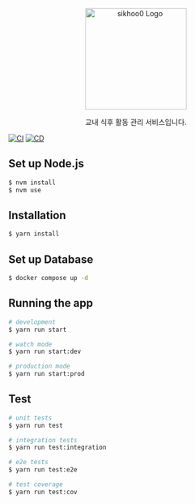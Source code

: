 <p align="center">
  <a href="https://aftermeal.online/" target="blank"><img src="https://github.com/sikhoo0/sikhoo0-server/assets/68471917/408b9f89-d0dd-44e7-969a-e10737f764e3" width="200" alt="sikhoo0 Logo" /></a>
</p>
<p align="center">교내 식후 활동 관리 서비스입니다.</p>
    <p align="center">

[![CI](https://github.com/after-meal/aftermeal-BE/actions/workflows/ci.yml/badge.svg)](https://github.com/after-meal/aftermeal-BE/actions/workflows/ci.yml)
[![CD](https://github.com/after-meal/aftermeal-BE/actions/workflows/cd.yml/badge.svg)](https://github.com/after-meal/aftermeal-BE/actions/workflows/cd.yml)

## Set up Node.js
```bash
$ nvm install
$ nvm use
```

## Installation

```bash
$ yarn install
```

## Set up Database

```bash
$ docker compose up -d
```

## Running the app

```bash
# development
$ yarn run start

# watch mode
$ yarn run start:dev

# production mode
$ yarn run start:prod
```

## Test

```bash
# unit tests
$ yarn run test

# integration tests
$ yarn run test:integration

# e2e tests
$ yarn run test:e2e

# test coverage
$ yarn run test:cov
```
